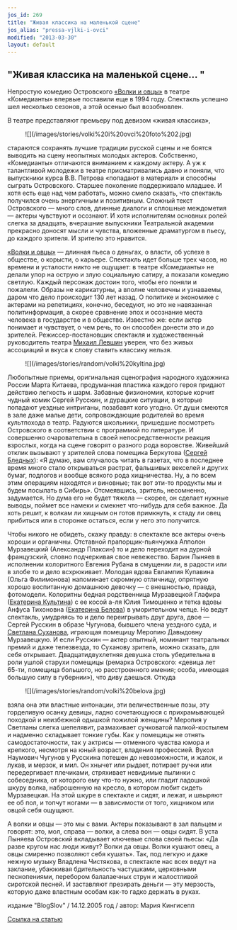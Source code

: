```yaml
---
jos_id: 269
title: "Живая классика на маленькой сцене"
jos_alias: "pressa-vjlki-i-ovci"
modified: "2013-03-30"
layout: default
---
```


## "Живая классика на маленькой сцене… "

Непростую комедию Островского [«Волки и овцы»](42-volki-i-ovci.html) в театре «Комедианты» впервые поставили еще в 1994 году. Спектакль успешно шел несколько сезонов, а этой осенью был возобновлен.

В театре представляют премьеру под девизом «живая классика»,

<figure>
![](/images/stories/volki%20i%20ovci%20foto%202.jpg)
</figure>

стараются сохранять лучшие традиции русской сцены и не боятся выводить на сцену неопытных молодых актеров. Собственно, «Комедианты» отличаются вниманием к каждому актеру. А уж к талантливой молодежи в театре присматривались давно и поняли, что выпускники курса В.В. Петрова «попадают в материал» и способны сыграть Островского. Старшее поколение поддерживало младшее. И хотя есть еще над чем работать, можно смело сказать, что спектакль получился очень энергичным и позитивным. Сложный текст Островского — много слов, длинные диалоги и сплошные междометия — актеры чувствуют и осознают. И хотя исполнителям основных ролей слегка за двадцать, вчерашние выпускники Театральной академии прекрасно доносят мысли и чувства, вложенные драматургом в пьесу, до каждого зрителя. И зрителю это нравится.

[«Волки и овцы»](42-volki-i-ovci.html) — длинная пьеса о деньгах, о власти, об успехе в обществе, о корысти, о карьере. Спектакль идет больше трех часов, но времени и усталости никто не ощущает: в театре «Комедианты» не делали упор на острую и злую социальную сатиру, а показали комедию светлую. Каждый персонаж достоин того, чтобы его поняли и пожалели. Образы не карикатурны, а вполне человечны и узнаваемы, даром что дело происходит 130 лет назад. О политике и экономике с актерами на репетициях, конечно, беседуют, но это не навязанная политинформация, а скорее сравнение эпох и осознание места человека в государстве и в обществе. Известно же: если актер понимает и чувствует, о чем речь, то он способен донести это и до зрителей. Режиссер-постановщик спектакля и художественный руководитель театра [Михаил Левшин](153-mihail-levshin.html) уверен, что без живых ассоциаций и вкуса к слову ставить классику нельзя.

<figure>
![](/images/stories/random/volki%20kyltina.jpg)
</figure>

Любопытные приемы, оригинальная сценография народного художника России Марта Китаева, продуманная пластика каждого героя придают действию легкость и шарм. Забавные физиономии, которые корчит чудный комик Сергей Русскин, и дурацкие ситуации, в которые попадают уездные интриганы, позабавят кого угодно. От души смеются в зале даже малые дети, сопровождающие родителей во время культпохода в театр. Радуются школьники, пришедшие посмотреть Островского в соответствии с программой по литературе. И совершенно очаровательна в своей непосредственности реакция взрослых, когда на сцене говорят о разного рода воровстве. Живейший отклик вызывают у зрителей слова помещика Беркутова ([Сергей Бледных](24-blednyh-sergej.html)): «Я думаю, вам случалось читать в газетах, что в последнее время много стало открываться растрат, фальшивых векселей и других бумаг, подлогов и вообще всякого рода хищничества. Ну, а по всем этим операциям находятся и виновные; так вот эти-то продукты мы и будем посылать в Сибирь». Отсмеявшись, зритель, несомненно, задумается. Но дума его не будет тяжела — скорее, он сделает нужные выводы, поймет все намеки и смекнет что-нибудь для себя важное. Да хоть решит, к волкам ли хищным он готов примкнуть, к стаду ли овец прибиться или в сторонке остаться, если у него это получится.

Чтобы никого не обидеть, скажу правду: в спектакле все актеры очень хороши и органичны. Отставной прапорщик-пьянчужка Апполон Мурзавецкий (Александр Плаксин) то и дело переходит на дурной французский, словно подчеркивая свое невежество. Барин Лыняев в исполнении колоритного Евгения Рубана в смущении ли, в радости или в злобе то и дело всхрюкивает. Молодая вдова Евлампия Купавина (Ольга Филимонова) напоминает скромную отличницу, опрятную хорошо воспитанную домашнюю девочку — с внешностью, правда, фотомодели. Колоритны бедная родственница Мурзавецкой Глафира ([Екатерина Культина](81-ekaterina-kyltina.html)) с ее косой а-ля Юлия Тимошенко и тетка вдовы Анфуса Тихоновна ([Екатерина Белова](23-belova-ekaterina.html)) в уморительном чепце. Но ведут спектакль, умудряясь то и дело переигрывать друг друга, двое — Сергей Русскин в образе Чугунова, бывшего члена уездного суда, и [Светлана Суханова](48-svetlana-suhanova.html), играющая помещицу Меропию Давыдовну Мурзавецкую. И если Русскин — актер опытный, номинант театральных премий и даже телезвезда, то Суханову зритель, можно сказать, для себя открывает. Двадцатидвухлетняя девушка столь убедительна в роли ушлой старухи помещицы (ремарка Островского: «девица лет <nobr>65-ти,</nobr> помещица большого, но расстроенного имения; особа, имеющая большую силу в губернии»), что диву даешься. Откуда

<figure>
![](/images/stories/random/volki%20belova.jpg)
</figure>

взяла она эти властные интонации, эти величественные позы, эту горделивую осанку девицы, ладно сочетающуюся с прихрамывающей походкой и неизбежной одышкой пожилой женщины? Меропия у Светланы слегка шепелявит, размахивает сучковатой палкой-костылем и надменно складывает тонкие губы. Как у помещицы не отнять самодостаточности, так у актрисы — отменного чувства юмора и крепкого, несмотря на юный возраст, владения профессией. Вукол Наумович Чугунов у Русскина потешен до невозможности, и жалок, и лукав, и мерзок, и мил. Он хнычет или рыдает, потирает ручки или передергивает плечиками, стряхивает невидимые пылинки с собеседника, от которого ему что-то нужно, или гладит ладошкой шкуру волка, наброшенную на кресло, в котором любит сидеть Мурзавецкая. На этой шкуре в спектакле и сидят, и лежат, и швыряют ее об пол, и топчут ногами — в зависимости от того, хищником или овцой себя ощущают.

А волки и овцы — это мы с вами. Актеры показывают в зал пальцем и говорят: это, мол, справа — волки, а слева вон — овцы сидят. В уста Лыняева Островский вкладывает ключевые слова своей пьесы: «Да разве кругом нас люди живут? Волки да овцы. Волки кушают овец, а овцы смиренно позволяют себя кушать». Так, под легкую и даже нежную музыку Владлена Чистякова, в спектакле нас всех ведут на заклание, убаюкивая бдительность частушками, церковными песнопениями, перебором балалаечных струн и жалостливой сиротской песней. И заставляют презирать деньги — эту мерзость, которую даже властным особам как-то гадко держать в руках.

издание "BlogSlov" / 14.12.2005 год / автор: Мария Кингисепп

[Ссылка на статью](http://www.blogslov.ru/date.php/2005/12/09/09_01-22-23.xml)

